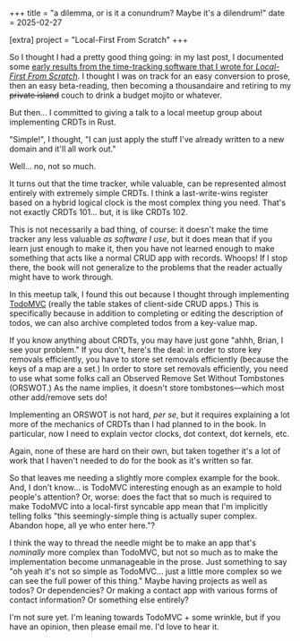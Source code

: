 +++
title = "a dilemma, or is it a conundrum? Maybe it's a dilendrum!"
date = 2025-02-27

[extra]
project = "Local-First From Scratch"
+++

So I thought I had a pretty good thing going: in my last post, I documented some [early results from the time-tracking software that I wrote for _Local-First From Scratch_](@/micro/lffs-005.md). I thought I was on track for an easy conversion to prose, then an easy beta-reading, then becoming a thousandaire and retiring to my ~~private island~~ couch to drink a budget mojito or whatever.

But then… I committed to giving a talk to a local meetup group about implementing CRDTs in Rust.

"Simple!", I thought, "I can just apply the stuff I've already written to a new domain and it'll all work out."

Well… no, not so much.

It turns out that the time tracker, while valuable, can be represented almost entirely with extremely simple CRDTs. I think a last-write-wins register based on a hybrid logical clock is the most complex thing you need. That's not exactly CRDTs 101… but, it is like CRDTs 102.

This is not necessarily a bad thing, of course: it doesn't make the time tracker any less valuable _as software I use_, but it does mean that if you learn just enough to make it, then you have not learned enough to make something that acts like a normal CRUD app with records. Whoops! If I stop there, the book will not generalize to the problems that the reader actually might have to work through.

In this meetup talk, I found this out because I thought through implementing [TodoMVC](https://todomvc.com/) (really the table stakes of client-side CRUD apps.) This is specifically because in addition to completing or editing the description of todos, we can also archive completed todos from a key-value map.

If you know anything about CRDTs, you may have just gone "ahhh, Brian, I see your problem." If you don't, here's the deal: in order to store key removals efficiently, you have to store set removals efficiently (because the keys of a map are a set.) In order to store set removals efficiently, you need to use what some folks call an Observed Remove Set Without Tombstones (ORSWOT.) As the name implies, it doesn't store tombstones—which most other add/remove sets do!

Implementing an ORSWOT is not hard, _per se_, but it requires explaining a lot more of the mechanics of CRDTs than I had planned to in the book. In particular, now I need to explain vector clocks, dot context, dot kernels, etc.

Again, none of these are hard on their own, but taken together it's a lot of work that I haven't needed to do for the book as it's written so far.

So that leaves me needing a slightly more complex example for the book. And, I don't know… is TodoMVC interesting enough as an example to hold people's attention? Or, worse: does the fact that so much is required to make TodoMVC into a local-first syncable app mean that I'm implicitly telling folks "this seemingly-simple thing is actually super complex. Abandon hope, all ye who enter here."?

I think the way to thread the needle might be to make an app that's _nominally_ more complex than TodoMVC, but not so much as to make the implementation become unmanageable in the prose. Just something to say "oh yeah it's not so simple as TodoMVC… just a little more complex so we can see the full power of this thing." Maybe having projects as well as todos? Or dependencies? Or making a contact app with various forms of contact information? Or something else entirely?

I'm not sure yet. I'm leaning towards TodoMVC + some wrinkle, but if you have an opinion, then please email me. I'd love to hear it.
